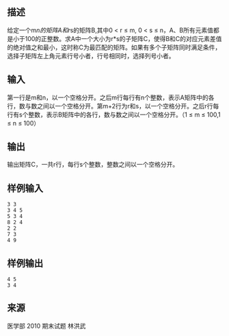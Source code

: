 ## 描述


给定一个m*n的矩阵A和r*s的矩阵B,其中0 < r ≤ m, 0 < s ≤ 
n，A、B所有元素值都是小于100的正整数。求A中一个大小为r*s的子矩阵C，使得B和C的对应元素差值的绝对值之和最小，这时称C为最匹配的矩阵。如果有多个子矩阵同时满足条件，选择子矩阵左上角元素行号小者，行号相同时，选择列号小者。

## 输入


第一行是m和n，以一个空格分开。之后m行每行有n个整数，表示A矩阵中的各行，数与数之间以一个空格分开。第m+2行为r和s，以一个空格分开。之后r行每行有s个整数，表示B矩阵中的各行，数与数之间以一个空格分开。（1 ≤ m ≤ 100,1 ≤ n ≤ 100）

## 输出


输出矩阵C，一共r行，每行s个整数，整数之间以一个空格分开。

## 样例输入


```
3 3
3 4 5
5 3 4
8 2 4
2 2
7 3
4 9
```


## 样例输出


```
4 5 
3 4 
```


## 来源


医学部 2010 期末试题 林洪武

